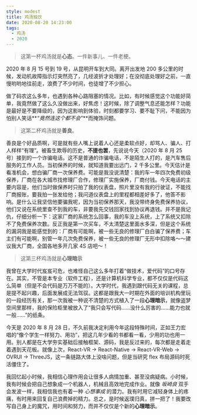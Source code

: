 ```yaml
---
style: modest
title: 鸡汤独饮
date: 2020-08-20 14:23:00
tags:
  - 鸡汤
  - 2020
---
```


> 这第一杯鸡汤就是**心态**。一件新事儿、一件老梗。

2020 年 8 月 15 号到 19 号，从昆明开车到大同。离开出发地 200 多公里的时候，发动机故障指示灯突然亮了，几经波折才处理好；在没彻底处理好之前，一直慢哟哟地往前走，浪费了不少时间，也徒增了不少担心。

做了码农这么多年，也遇到各种心路阻塞的情况。比如，有时候感觉这个功能好简单，我竟然做了这么久没做出来，好焦虑！这时候，除了调整气息还能怎样？功能是最好是不要降级的，因为这影响到体验，时刻都要学习、要不耻下问，不能因为怕别人笑话**_“竟然连这个都不会”_**而掩饰问题。

> 这第二杯鸡汤就是**善良**。

善良是个好品质啊，可是就有些人嘴上说着人心还是柔软点好，却骂人、骗人、打人样样“有理”。被畜生欺辱的历史，**不提也罢**，先说说今天（2020 年 8 月 25 号）接到的一个诈骗电话。这不是普通的诈骗电话，不是陌生人打的，是汽车售后服务的工作人员。当初保养的时候，就知道我要出远门，2 千多公里。今天估计是看准机会，想白骗厂商一次保养费。可能是我没说清楚：我的车一年四次免费初级保养，厂商在各大城市找修理厂合作，修理厂实施保养，厂商付钱。今天电话的主要内容是，他们当时做保养时只拍了我的仪表盘，照片里没有我的行驶证，不能找厂商报账，要我拍一张发给他；我问道仪表盘上的里程都相差好多了，他答不影响。是什么让我坚信他要骗我呢，因为当初保养那天，我没带终身免费保养协议，他们又说在系统里查不到我的车，非要我先交钱回家找到协议再退钱。并不是我记仇，仔细分析一下：这家厂商的系统怎么回事，我的车没上系统，上了系统又扣除不了免费保养次数。反正我是第一次买车，不太清楚这里面水多深，但是这个系统的漏洞我是能感觉到的：厂商有可能啊，被一些无良的修理厂白白骗了保养费；车主们有可能啊，别管一年几次免费保养，被一些无良的修理厂无形中扣除咯～～建议我大厂商，全国各地多开几家 4S 店吧～！

> 这第三杯鸡汤就是**心理暗示**

我曾在大学时代岌岌可危，也难怪自己这么多年打着“做技术，爱代码”的口号存在。其实，不管是本专业（软件工程），还是计算机科学专业，都不仅仅是代码这么简单（但是不会代码是万万不能的）。大学时代，我遇到跟代码无关的课程，总是提不起兴趣，后面发展成无法驾驭。这都是跟我大一时期在外面的培训机构里玩的一段经历有关，那一次我被一种说不清楚的方式植入了一段**心理暗示**，就像盗梦空间里那样，我的保险柜里被放入了“我只会写代码……没什么厉害的……能力也就一般……”的纸条。

今天是 2020 年 8 月 28 日，不久前我决定利用今年这段特殊时间，正如王力宏唱的“像个学生一样努力、用功”，把这几年少看的书都看一看，少用的功也用一用。别人都是在大学夯实基础后接触框架、源码，我是反过来的，每次都是走着走着遇到天花板。就像上次，React-VR -> React-Native -> React-VR-Web -> OVRUI -> ThreeJS，这一条链路大体上没啥问题，但是当研究 flex 布局源码时死活僵住了。

我回忆起小时候，我相信心理作用会让很多人病情加重、甚至没病疑病。小时候，我有时候会把自己想象成一个机器人，机械且高效地完成作业。就像 _坂崎良_ 双手会发波一样，我相信我也有着一种 _心想事成_ 的潜力。我有时用它减轻身体上的疼痛，有时用来回复自己浪费掉的精力。总之，是时候返璞归真，拼一把了！我要改写自己身上的魔咒，用时间和努力，而并不仅仅是个新的**心理暗示**。

